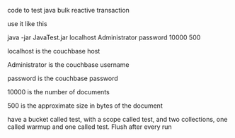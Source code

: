 code to test java bulk reactive transaction 

use it like this 

java -jar JavaTest.jar localhost Administrator password 10000 500 


localhost is the couchbase host 

Administrator is the couchbase username

password is the couchbase password

10000 is the number of documents

500 is the approximate size in bytes of the document

have a bucket called test, with a scope called test, and two collections, one called warmup and one called test. Flush after every run

